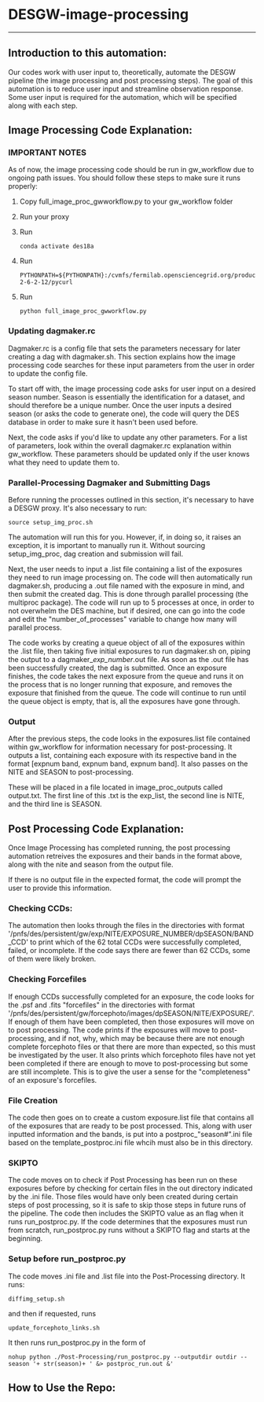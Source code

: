 # DESGW-image-processing
---
## Introduction to this automation:
Our codes work with user input to, theoretically, automate the DESGW pipeline (the image processing and post processing steps). The goal of this automation is to reduce user input and streamline observation response. Some user input is required for the automation, which will be specified along with each step.
## Image Processing Code Explanation:
### IMPORTANT NOTES
As of now, the image processing code should be run in gw_workflow due to ongoing path issues. You should follow these steps to make sure it runs properly:

1. Copy full_image_proc_gwworkflow.py to your gw_workflow folder
2. Run your proxy
2. Run

    ```
    conda activate des18a
    ```
3. Run

    ```            
    PYTHONPATH=${PYTHONPATH}:/cvmfs/fermilab.opensciencegrid.org/products/common/prd/pycurl/v7_16_4/Linux64bit-2-6-2-12/pycurl
    ```
4. Run

    ```
    python full_image_proc_gwworkflow.py 
    ```

### Updating dagmaker.rc
Dagmaker.rc is a config file that sets the parameters necessary for later creating a dag with dagmaker.sh. This section explains how the image processing code searches for these input parameters from the user in order to update the config file. 

To start off with, the image processing code asks for user input on a desired season number. Season is essentially the identification for a dataset, and should therefore be a unique number. Once the user inputs a desired season (or asks the code to generate one), the code will query the DES database in order to make sure it hasn't been used before. 

Next, the code asks if you'd like to update any other parameters. For a list of parameters, look within the overall dagmaker.rc explanation within gw_workflow. These parameters should be updated only if the user knows what they need to update them to.

### Parallel-Processing Dagmaker and Submitting Dags
Before running the processes outlined in this section, it's necessary to have a DESGW proxy. It's also necessary to run:

    source setup_img_proc.sh
  
The automation will run this for you. However, if, in doing so, it raises an exception, it is important to manually run it. Without sourcing setup_img_proc, dag creation and submission will fail.

Next, the user needs to input a .list file containing a list of the exposures they need to run image processing on. The code will then automatically run dagmaker.sh, producing a .out file named with the exposure in mind, and then submit the created dag. This is done through parallel processing (the multiproc package). The code will run up to 5 processes at once, in order to not overwhelm the DES machine, but if desired, one can go into the code and edit the "number_of_processes" variable to change how many will parallel process. 

The code works by creating a queue object of all of the exposures within the .list file, then taking five initial exposures to run dagmaker.sh on, piping the output to a dagmaker_*exp_number*.out file. As soon as the .out file has been successfully created, the dag is submitted. Once an exposure finishes, the code takes the next exposure from the queue and runs it on the process that is no longer running that exposure, and removes the exposure that finished from the queue. The code will continue to run until the queue object is empty, that is, all the exposures have gone through. 

### Output
After the previous steps, the code looks in the exposures.list file contained within gw_workflow for information necessary for post-processing. It outputs a list, containing each exposure with its respective band in the format [expnum band, expnum band, expnum band]. It also passes on the NITE and SEASON to post-processing. 

These will be placed in a file located in image_proc_outputs called output.txt. The first line of this .txt is the exp_list, the second line is NITE, and the third line is SEASON. 

## Post Processing Code Explanation:
Once Image Processing has completed running, the post processing automation retreives the exposures and their bands in the format above, along with the nite and season from the output file. 

If there is no output file in the expected format, the code will prompt the user to provide this information. 

### Checking CCDs:
The automation then looks through the files in the directories with format '/pnfs/des/persistent/gw/exp/NITE/EXPOSURE_NUMBER/dpSEASON/BAND_CCD' to print which of the 62 total CCDs were successfully completed, failed, or incomplete. If the code says there are fewer than 62 CCDs, some of them were likely broken. 

### Checking Forcefiles
If enough CCDs successfully completed for an exposure, the code looks for the .psf and .fits "forcefiles" in the directories with format '/pnfs/des/persistent/gw/forcephoto/images/dpSEASON/NITE/EXPOSURE/'. If enough of them have been completed, then those exposures will move on to post processing. The code prints if the exposures will move to post-processing, and if not, why, which may be because there are not enough complete forcephoto files or that there are more than expected, so this must be investigated by the user. It also prints which forcephoto files have not yet been completed if there are enough to move to post-processing but some are still incomplete. This is to give the user a sense for the "completeness" of an exposure's forcefiles. 

### File Creation
The code then goes on to create a custom exposure.list file that contains all of the exposures that are ready to be post processed. This, along with user inputted information and the bands, is put into a postproc_"season#".ini file based on the template_postproc.ini file whcih must also be in this directory.

### SKIPTO
The code moves on to check if Post Processing has been run on these exposures before by checking for certain files in the out directory indicated by the .ini file. Those files would have only been created during certain steps of post processing, so it is safe to skip those steps in future runs of the pipeline. The code then includes the SKIPTO value as an flag when it runs run_postproc.py. If the code determines that the exposures must run from scratch, run_postproc.py runs without a SKIPTO flag and starts at the beginning.

### Setup before run_postproc.py
The code moves .ini file and .list file into the Post-Processing directory. It runs:

    diffimg_setup.sh
    
and then if requested, runs

    update_forcephoto_links.sh

It then runs run_postproc.py in the form of

    nohup python ./Post-Processing/run_postproc.py --outputdir outdir --season '+ str(season)+ ' &> postproc_run.out &'

## How to Use the Repo:

